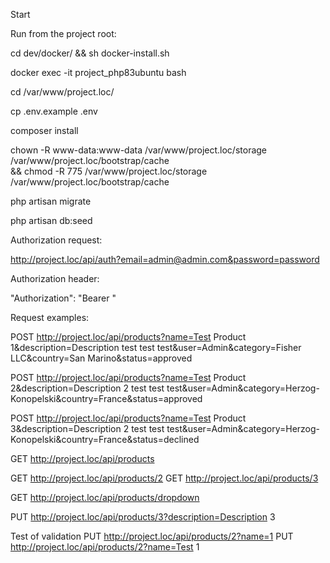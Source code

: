 Start

Run from the project root:

cd dev/docker/ && sh docker-install.sh

docker exec -it project_php83ubuntu bash

cd /var/www/project.loc/

cp .env.example .env

composer install

chown -R www-data:www-data /var/www/project.loc/storage /var/www/project.loc/bootstrap/cache \
&& chmod -R 775 /var/www/project.loc/storage /var/www/project.loc/bootstrap/cache

php artisan migrate

php artisan db:seed


Authorization request:

http://project.loc/api/auth?email=admin@admin.com&password=password



Authorization header:

"Authorization": "Bearer <token>"



Request examples:


POST  http://project.loc/api/products?name=Test Product 1&description=Description test test test&user=Admin&category=Fisher LLC&country=San Marino&status=approved

POST  http://project.loc/api/products?name=Test Product 2&description=Description 2 test test test&user=Admin&category=Herzog-Konopelski&country=France&status=approved

POST  http://project.loc/api/products?name=Test Product 3&description=Description 2 test test test&user=Admin&category=Herzog-Konopelski&country=France&status=declined


GET  http://project.loc/api/products

GET  http://project.loc/api/products/2
GET  http://project.loc/api/products/3

GET  http://project.loc/api/products/dropdown

PUT  http://project.loc/api/products/3?description=Description 3


Test of validation
PUT  http://project.loc/api/products/2?name=1
PUT  http://project.loc/api/products/2?name=Test 1

